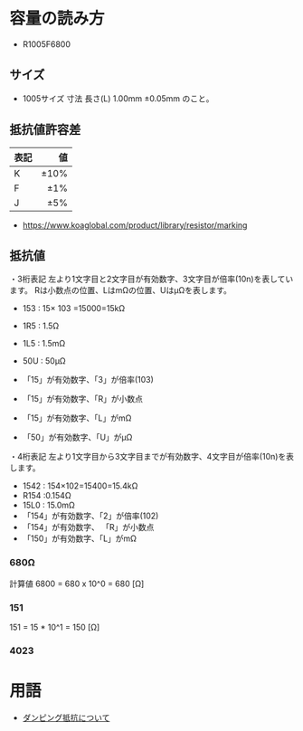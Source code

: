 # 容量の読み方
- R1005F6800
## サイズ
- 1005サイズ
寸法 長さ(L) 1.00mm ±0.05mm のこと。

## 抵抗値許容差
| 表記 | 値 |
|:-----------|------------:|
| K  | ±10% |
| F  | ±1% |
| J  | ±5% |

- https://www.koaglobal.com/product/library/resistor/marking
## 抵抗値
・3桁表記
左より1文字目と2文字目が有効数字、3文字目が倍率(10n)を表しています。
Rは小数点の位置、LはmΩの位置、UはμΩを表します。

- 153 : 15× 103 =15000=15kΩ 
- 1R5 : 1.5Ω 
- 1L5 : 1.5mΩ 
- 50U :  50μΩ

- 「15」が有効数字、「3」が倍率(103)
- 「15」が有効数字、「R」が小数点
- 「15」が有効数字、「L」がmΩ
- 「50」が有効数字、「U」がμΩ

・4桁表記
左より1文字目から3文字目までが有効数字、4文字目が倍率(10n)を表します。

- 1542 : 154×102=15400=15.4kΩ 
- R154 :0.154Ω 
- 15L0 : 15.0mΩ
- 「154」が有効数字、「2」が倍率(102)
- 「154」が有効数字、 「R」が小数点
- 「150」が有効数字、「L」がmΩ

###  680Ω
計算値 6800 = 680 x 10^0 = 680 [Ω]
### 151
151 = 15 * 10^1 = 150 [Ω]



### 4023

# 用語
- [ダンピング抵抗について](http://www.edic-systems.co.jp/article/14249886.html#:~:text=%E3%83%80%E3%83%B3%E3%83%94%E3%83%B3%E3%82%B0%E6%8A%B5%E6%8A%97(damping%20)%E3%81%A8%E3%81%AF,%E5%8F%AF%E8%83%BD%E3%81%A8%E3%81%AA%E3%82%8B%E6%8A%B5%E6%8A%97%E3%81%A7%E3%81%99%E3%80%82)
